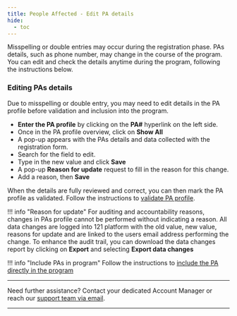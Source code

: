 ```yaml
---
title: People Affected - Edit PA details
hide:
  - toc
---
```


Misspelling or double entries may occur during the registration phase. PAs details, such as phone number, may change in the course of the program. You can edit and check the details anytime during the program, following the instructions below.

### Editing PAs details

Due to misspelling or double entry, you may need to edit details in the PA profile before validation and inclusion into the program.

- **Enter the PA profile** by clicking on the **PA#** hyperlink on the left side.
- Once in the PA profile overview, click on **Show All**
- A pop-up appears with the PAs details and data collected with the registration form.
- Search for the field to edit.
- Type in the new value and click **Save**
- A pop-up **Reason for update** request to fill in the reason for this change.
- Add a reason, then **Save**

When the details are fully reviewed and correct, you can then mark the PA profile as validated. Follow the instructions to [validate PA profile](./registration-validate-pa.md.md).

!!! info "Reason for update"
  For auditing and accountability reasons, changes in PAs profile cannot be performed without indicating a reason. All data changes are logged into 121 platform with the old value, new value, reasons for update and are linked to the users email address performing the change.
  To enhance the audit trail, you can download the data changes report by clicking on **Export** and selecting **Export data changes**


!!! info "Include PAs in program"
    Follow the instructions to [include the PA directly in the program](./inclusion-in-program.md)

___
Need further assistance? Contact your dedicated Account Manager or reach our [support team via email](mailto:support@121.global).
___
